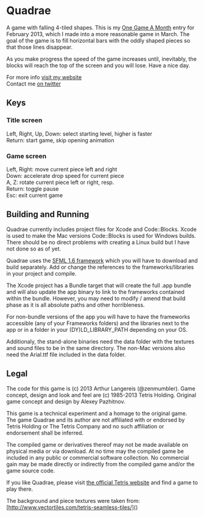 Quadrae
=======

A game with falling 4-tiled shapes. This is my [One Game A Month](http://onegameamonth.com/zenmumbler) entry for February 2013, which I made into a more reasonable game in March.
The goal of the game is to fill horizontal bars with the oddly shaped pieces so that those lines disappear.

As you make progress the speed of the game increases until, inevitably, the blocks will reach the top of the screen and you will lose. Have a nice day.

For more info [visit my website](http://logic-dream.com/)<br>
Contact me [on twitter](http://twitter.com/zenmumbler)


Keys
----

### Title screen

Left, Right, Up, Down: select starting level, higher is faster<br>
Return: start game, skip opening animation

### Game screen

Left, Right: move current piece left and right<br>
Down: accelerate drop speed for current piece<br>
A, Z: rotate current piece left or right, resp.<br>
Return: toggle pause<br>
Esc: exit current game


Building and Running
--------------------

Quadrae currently includes project files for Xcode and Code::Blocks.
Xcode is used to make the Mac versions Code::Blocks is used for
Windows builds. There should be no direct problems with creating a
Linux build but I have not done so as of yet.

Quadrae uses the [SFML 1.6 framework](http://sfml-dev.org/download.php)
which you will have to download and build separately. Add or change the
references to the frameworks/libraries in your project and compile.

The Xcode project has a Bundle target that will create the full
.app bundle and will also update the app binary to link to the frameworks
contained within the bundle. However, you may need to modify / amend that
build phase as it is all absolute paths and other horribleness.

For non-bundle versions of the app you will have to have the frameworks
accessible (any of your Frameworks folders) and the libraries next to the
app or in a folder in your (DY)LD_LIBRARY_PATH depending on your OS.

Additionaly, the stand-alone binaries need the data folder with the
textures and sound files to be in the same directory. The non-Mac versions
also need the Arial.ttf file included in the data folder.


Legal
-----

The code for this game is (c) 2013 Arthur Langereis (@zenmumbler).
Game concept, design and look and feel are (c) 1985-2013 Tetris Holding.
Original game concept and design by Alexey Pazhitnov.

This game is a technical experiment and a homage to the original game.
The game Quadrae and its author are not affiliated with or endorsed by
Tetris Holding or The Tetris Company and no such affiliation or endorsement
shall be inferred.

The compiled game or derivatives thereof may not be made available on
physical media or via download. At no time may the compiled game be included
in any public or commercial software collection. No commercial gain may
be made directly or indirectly from the compiled game and/or the game
source code.

If you like Quadrae, please visit
[the official Tetris website](http://tetris.com/) and find a game to play there.

The background and piece textures were taken from: [http://www.vectortiles.com/tetris-seamless-tiles/]()

